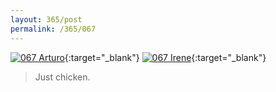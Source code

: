 ```yaml
---
layout: 365/post
permalink: /365/067
---
```


[![067 Arturo](https://c2.staticflickr.com/6/5774/20969336100_9a268e1ec7_c.jpg)](https://www.flickr.com/photos/131440297@N08/20969336100/){:target="_blank"}
[![067 Irene](https://c2.staticflickr.com/6/5729/20473811904_fcfcbd0668_c.jpg)](https://www.flickr.com/photos/25124902@N04/20473811904/){:target="_blank"}


>

> Just chicken.
